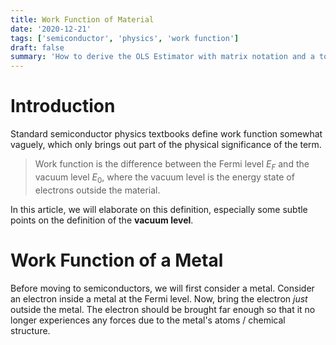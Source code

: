 ```yaml
---
title: Work Function of Material
date: '2020-12-21'
tags: ['semiconductor', 'physics', 'work function']
draft: false
summary: 'How to derive the OLS Estimator with matrix notation and a tour of math typesetting using markdown with the help of KaTeX.'
---
```


# Introduction

Standard semiconductor physics textbooks define work function somewhat vaguely, 
which only brings out part of the physical significance of the term.

> Work function is the difference between the Fermi level $E_F$ and the vacuum level $E_0$,
> where the vacuum level is the energy state of electrons outside the material.

In this article, we will elaborate on this definition, especially some subtle points on the definition of the **vacuum level**.

# Work Function of a Metal

Before moving to semiconductors, we will first consider a metal.
Consider an electron inside a metal at the Fermi level.
Now, bring the electron *just* outside the metal. 
The electron should be brought far enough so that it no longer experiences any forces due to the metal's atoms / chemical structure.
